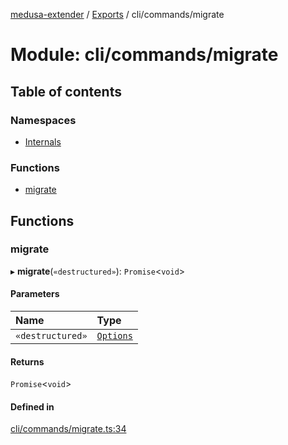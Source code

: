 [medusa-extender](../README.md) / [Exports](../modules.md) / cli/commands/migrate

# Module: cli/commands/migrate

## Table of contents

### Namespaces

- [Internals](cli_commands_migrate.Internals.md)

### Functions

- [migrate](cli_commands_migrate.md#migrate)

## Functions

### migrate

▸ **migrate**(`«destructured»`): `Promise`<`void`\>

#### Parameters

| Name | Type |
| :------ | :------ |
| `«destructured»` | [`Options`](cli_commands_migrate.Internals.md#options) |

#### Returns

`Promise`<`void`\>

#### Defined in

[cli/commands/migrate.ts:34](https://github.com/adrien2p/medusa-extender/blob/dcdc178/src/cli/commands/migrate.ts#L34)
